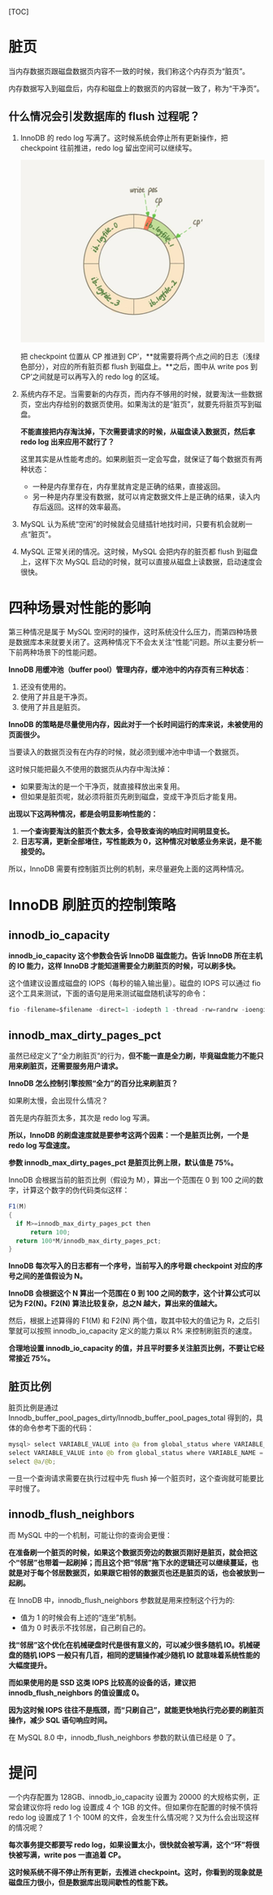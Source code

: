 [TOC]

# 脏页

当内存数据页跟磁盘数据页内容不一致的时候，我们称这个内存页为“脏页”。

内存数据写入到磁盘后，内存和磁盘上的数据页的内容就一致了，称为“干净页”。

## 什么情况会引发数据库的 flush 过程呢？

1. InnoDB 的 redo log 写满了。这时候系统会停止所有更新操作，把 checkpoint 往前推进，redo log 留出空间可以继续写。

   ![a25bdbbfc2cfc5d5e20690547fe7f2e5](../../img/a25bdbbfc2cfc5d5e20690547fe7f2e5.jpg)

   把 checkpoint 位置从 CP 推进到 CP’，**就需要将两个点之间的日志（浅绿色部分），对应的所有脏页都 flush 到磁盘上。**之后，图中从 write pos 到 CP’之间就是可以再写入的 redo log 的区域。

2. 系统内存不足。当需要新的内存页，而内存不够用的时候，就要淘汰一些数据页，空出内存给别的数据页使用。如果淘汰的是“脏页”，就要先将脏页写到磁盘。

   **不能直接把内存淘汰掉，下次需要请求的时候，从磁盘读入数据页，然后拿 redo log 出来应用不就行了？**

   这里其实是从性能考虑的。如果刷脏页一定会写盘，就保证了每个数据页有两种状态：

   - 一种是内存里存在，内存里就肯定是正确的结果，直接返回。
   - 另一种是内存里没有数据，就可以肯定数据文件上是正确的结果，读入内存后返回。这样的效率最高。

3. MySQL 认为系统“空闲”的时候就会见缝插针地找时间，只要有机会就刷一点“脏页”。

4. MySQL 正常关闭的情况。这时候，MySQL 会把内存的脏页都 flush 到磁盘上，这样下次 MySQL 启动的时候，就可以直接从磁盘上读数据，启动速度会很快。

# 四种场景对性能的影响

第三种情况是属于 MySQL 空闲时的操作，这时系统没什么压力，而第四种场景是数据库本来就要关闭了。这两种情况下不会太关注“性能”问题。所以主要分析一下前两种场景下的性能问题。

**InnoDB 用缓冲池（buffer pool）管理内存，缓冲池中的内存页有三种状态**：

1. 还没有使用的。
2. 使用了并且是干净页。
3. 使用了并且是脏页。

**InnoDB 的策略是尽量使用内存，因此对于一个长时间运行的库来说，未被使用的页面很少。**

当要读入的数据页没有在内存的时候，就必须到缓冲池中申请一个数据页。

这时候只能把最久不使用的数据页从内存中淘汰掉：

- 如果要淘汰的是一个干净页，就直接释放出来复用。
- 但如果是脏页呢，就必须将脏页先刷到磁盘，变成干净页后才能复用。

**出现以下这两种情况，都是会明显影响性能的：**

1. **一个查询要淘汰的脏页个数太多，会导致查询的响应时间明显变长。**
2. **日志写满，更新全部堵住，写性能跌为 0，这种情况对敏感业务来说，是不能接受的。**

所以，InnoDB 需要有控制脏页比例的机制，来尽量避免上面的这两种情况。

# InnoDB 刷脏页的控制策略

## innodb_io_capacity

**innodb_io_capacity 这个参数会告诉 InnoDB 磁盘能力。告诉 InnoDB 所在主机的 IO 能力，这样 InnoDB 才能知道需要全力刷脏页的时候，可以刷多快。**

这个值建议设置成磁盘的 IOPS（每秒的输入输出量）。磁盘的 IOPS 可以通过 fio 这个工具来测试，下面的语句是用来测试磁盘随机读写的命令：

```java
fio -filename=$filename -direct=1 -iodepth 1 -thread -rw=randrw -ioengine=psync -bs=16k -size=500M -numjobs=10 -runtime=10 -group_reporting -name=mytest 
```

## innodb_max_dirty_pages_pct

虽然已经定义了“全力刷脏页”的行为，**但不能一直是全力刷，毕竟磁盘能力不能只用来刷脏页，还需要服务用户请求。**

**InnoDB 怎么控制引擎按照“全力”的百分比来刷脏页？**

如果刷太慢，会出现什么情况？

首先是内存脏页太多，其次是 redo log 写满。

**所以，InnoDB 的刷盘速度就是要参考这两个因素：一个是脏页比例，一个是 redo log 写盘速度。**

**参数 innodb_max_dirty_pages_pct 是脏页比例上限，默认值是 75%。**

InnoDB 会根据当前的脏页比例（假设为 M），算出一个范围在 0 到 100 之间的数字，计算这个数字的伪代码类似这样：

```java
F1(M)
{
  if M>=innodb_max_dirty_pages_pct then
      return 100;
  return 100*M/innodb_max_dirty_pages_pct;
}
```

**InnoDB 每次写入的日志都有一个序号，当前写入的序号跟 checkpoint 对应的序号之间的差值假设为 N。**

**InnoDB 会根据这个 N 算出一个范围在 0 到 100 之间的数字，这个计算公式可以记为 F2(N)。F2(N) 算法比较复杂，总之N 越大，算出来的值越大。**

然后，根据上述算得的 F1(M) 和 F2(N) 两个值，取其中较大的值记为 R，之后引擎就可以按照 innodb_io_capacity 定义的能力乘以 R% 来控制刷脏页的速度。

**合理地设置 innodb_io_capacity 的值，并且平时要多关注脏页比例，不要让它经常接近 75%。**

## 脏页比例

脏页比例是通过 Innodb_buffer_pool_pages_dirty/Innodb_buffer_pool_pages_total 得到的，具体的命令参考下面的代码：

```java
mysql> select VARIABLE_VALUE into @a from global_status where VARIABLE_NAME = 'Innodb_buffer_pool_pages_dirty';
select VARIABLE_VALUE into @b from global_status where VARIABLE_NAME = 'Innodb_buffer_pool_pages_total';
select @a/@b;
```

一旦一个查询请求需要在执行过程中先 flush 掉一个脏页时，这个查询就可能要比平时慢了。

## innodb_flush_neighbors

而 MySQL 中的一个机制，可能让你的查询会更慢：

**在准备刷一个脏页的时候，如果这个数据页旁边的数据页刚好是脏页，就会把这个“邻居”也带着一起刷掉；而且这个把“邻居”拖下水的逻辑还可以继续蔓延，也就是对于每个邻居数据页，如果跟它相邻的数据页也还是脏页的话，也会被放到一起刷。**

在 InnoDB 中，innodb_flush_neighbors 参数就是用来控制这个行为的:

- 值为 1 的时候会有上述的“连坐”机制。
- 值为 0 时表示不找邻居，自己刷自己的。

**找“邻居”这个优化在机械硬盘时代是很有意义的，可以减少很多随机 IO。机械硬盘的随机 IOPS 一般只有几百，相同的逻辑操作减少随机 IO 就意味着系统性能的大幅度提升。**

**而如果使用的是 SSD 这类 IOPS 比较高的设备的话，建议把 innodb_flush_neighbors 的值设置成 0。**

**因为这时候 IOPS 往往不是瓶颈，而“只刷自己”，就能更快地执行完必要的刷脏页操作，减少 SQL 语句响应时间。**

在 MySQL 8.0 中，innodb_flush_neighbors 参数的默认值已经是 0 了。

# 提问

一个内存配置为 128GB、innodb_io_capacity 设置为 20000 的大规格实例，正常会建议你将 redo log 设置成 4 个 1GB 的文件。但如果你在配置的时候不慎将 redo log 设置成了 1 个 100M 的文件，会发生什么情况呢？又为什么会出现这样的情况呢？

**每次事务提交都要写 redo log，如果设置太小，很快就会被写满，这个“环”将很快被写满，write pos 一直追着 CP。**

**这时候系统不得不停止所有更新，去推进 checkpoint。这时，你看到的现象就是磁盘压力很小，但是数据库出现间歇性的性能下跌。**

